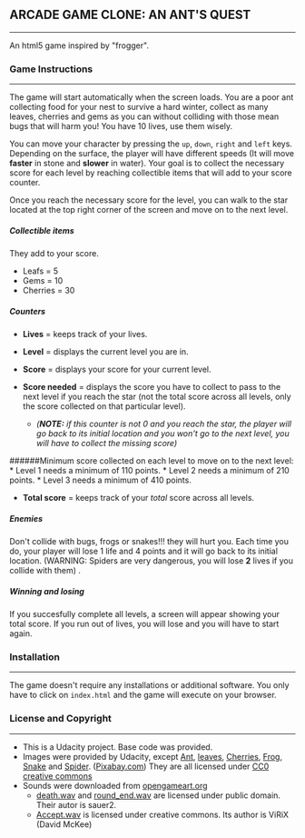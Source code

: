 ## **ARCADE GAME CLONE: AN ANT'S QUEST**
------
An html5 game inspired by "frogger".

### Game Instructions
---
The game will start automatically when the screen loads. You are a poor ant collecting food for your nest to survive a hard winter, collect as many leaves, cherries and gems as you can without colliding with those mean bugs that will harm you! You have 10 lives, use them wisely.

You can move your character by pressing the `up`, `down`, `right` and `left` keys. Depending on the surface, the player will have different speeds (It will move **faster** in stone and **slower** in water). Your goal is to collect the necessary score for each level by reaching collectible items that will add to your score counter. 

Once you reach the necessary score for the level, you can walk to the star located at the top right corner of the screen and move on to the next level. 

##### Collectible items
They add to your score. 
 
* Leafs = 5
* Gems = 10
* Cherries = 30

##### Counters
* **Lives** = keeps track of your lives.
* **Level** = displays the current level you are in.
* **Score** = displays your score for your current level.
* **Score needed** = displays the score you have to collect to pass to the next level if you reach the star (not the total score across all levels, only the score collected on that particular level). 

   * _(**NOTE:** if this counter is not 0 and you reach the star, the player will go back to its initial location and you won't go to the next level, you will have to collect the missing score)_

######Minimum score collected on each level to move on to the next level:
    * Level 1 needs a minimum of 110 points.
    * Level 2 needs a minimum of 210 points.
    * Level 3 needs a minimum of 410 points.

* **Total score** = keeps track of your _total_ score across all levels.


##### Enemies
Don't collide with bugs, frogs or snakes!!! they will hurt you. Each time you do, your player will lose 1 life and 4 points and it will go back to its initial location. (WARNING: Spiders are very dangerous, you will lose **2** lives if you collide with them)
. 
##### Winning and losing
If you succesfully complete all levels, a screen will appear showing your total score. If you run out of lives, you will lose and you will have to start again.

### Installation
---- 
The game doesn't require any installations or additional software. You only have to click on `index.html` and the game will execute on your browser. 

### License and Copyright
---
* This is a Udacity project. Base code was provided. 
* Images were provided by Udacity, except [Ant](https://pixabay.com/es/hormiga-asusta-insectos-asustado-44589/), [leaves](https://pixabay.com/es/arce-oto%C3%B1o-de-la-hoja-orange-tonos-150741/), [Cherries](https://pixabay.com/es/cereza-madre-frutas-rojo-madura-575547/), [Frog](https://pixabay.com/es/rana-anfibios-tropicales-selva-46393/), [Snake](https://pixabay.com/es/serpiente-amarillo-p%C3%BArpura-reptil-46139/) and [Spider](https://pixabay.com/es/ara%C3%B1a-horripilante-ar%C3%A1cnido-miedo-311548/).  ([Pixabay.com](pixabay.com))  They are all licensed under [CC0 creative commons](https://creativecommons.org/about/cc0/)  
* Sounds were downloaded from [opengameart.org](opengameart.org)
    * [death.wav](http://opengameart.org/content/oldschool-win-and-die-jump-and-run-sounds) and [round_end.wav](http://opengameart.org/content/oldschool-win-and-die-jump-and-run-sounds) are licensed under public domain. Their autor is sauer2. 
    * [Accept.wav](http://opengameart.org/content/ui-accept-or-forward) is licensed under creative commons. Its author is 
       ViRiX (David McKee)